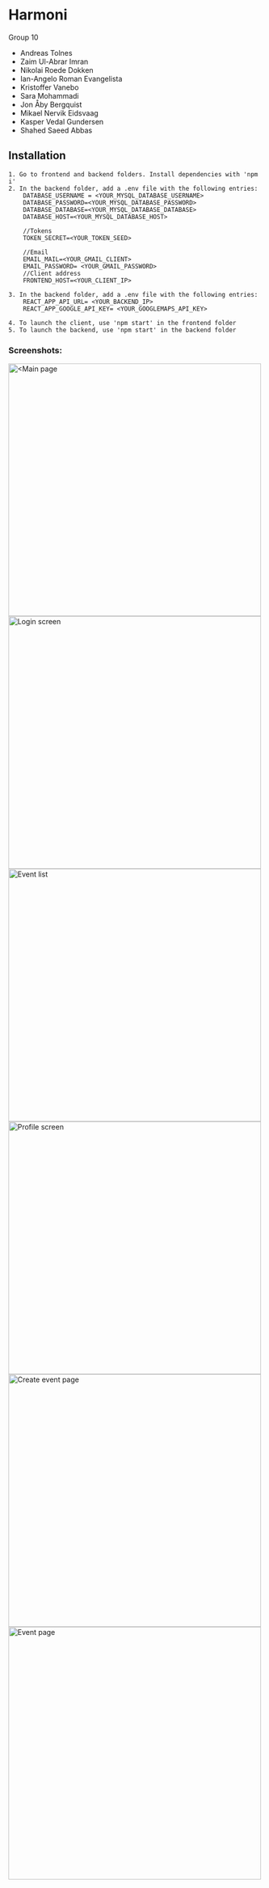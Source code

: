 # Harmoni

Group 10 

  - Andreas Tolnes
  - Zaim Ul-Abrar Imran
  - Nikolai Roede Dokken
  - Ian-Angelo Roman Evangelista
  - Kristoffer Vanebo
  - Sara Mohammadi
  - Jon Åby Bergquist
  - Mikael Nervik Eidsvaag
  - Kasper Vedal Gundersen
  - Shahed Saeed Abbas

## Installation
```
1. Go to frontend and backend folders. Install dependencies with 'npm i'
2. In the backend folder, add a .env file with the following entries:
    DATABASE_USERNAME = <YOUR_MYSQL_DATABASE_USERNAME>
    DATABASE_PASSWORD=<YOUR_MYSQL_DATABASE_PASSWORD>
    DATABASE_DATABASE=<YOUR_MYSQL_DATABASE_DATABASE>
    DATABASE_HOST=<YOUR_MYSQL_DATABASE_HOST>
    
    //Tokens
    TOKEN_SECRET=<YOUR_TOKEN_SEED>
    
    //Email
    EMAIL_MAIL=<YOUR_GMAIL_CLIENT>
    EMAIL_PASSWORD= <YOUR_GMAIL_PASSWORD>
    //Client address
    FRONTEND_HOST=<YOUR_CLIENT_IP>

3. In the backend folder, add a .env file with the following entries:
    REACT_APP_API_URL= <YOUR_BACKEND_IP>
    REACT_APP_GOOGLE_API_KEY= <YOUR_GOOGLEMAPS_API_KEY>

4. To launch the client, use 'npm start' in the frontend folder
5. To launch the backend, use 'npm start' in the backend folder
```

### Screenshots:
<img width="500" alt="<Main page" src="https://i.imgur.com/sDYI1oI.png">
<img width="500" alt="Login screen" src="https://i.imgur.com/wRe2HlN.png"> 
<img width="500" alt="Event list" src="https://i.imgur.com/uU09m2c.png">
<img width="500" alt="Profile screen" src="https://i.imgur.com/p7d4NhK.png">
<img width="500" alt="Create event page" src="https://i.imgur.com/kJdMh80.png">
<img width="500" alt="Event page" src="https://i.imgur.com/cOZsmJm.png">

